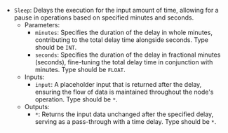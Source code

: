 - `Sleep`: Delays the execution for the input amount of time, allowing for a pause in operations based on specified minutes and seconds.
    - Parameters:
        - `minutes`: Specifies the duration of the delay in whole minutes, contributing to the total delay time alongside seconds. Type should be `INT`.
        - `seconds`: Specifies the duration of the delay in fractional minutes (seconds), fine-tuning the total delay time in conjunction with minutes. Type should be `FLOAT`.
    - Inputs:
        - `input`: A placeholder input that is returned after the delay, ensuring the flow of data is maintained throughout the node's operation. Type should be `*`.
    - Outputs:
        - `*`: Returns the input data unchanged after the specified delay, serving as a pass-through with a time delay. Type should be `*`.

